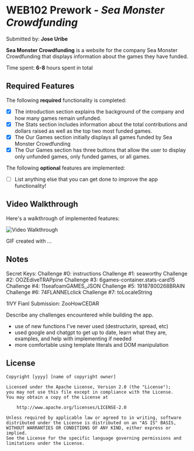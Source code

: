 # WEB102 Prework - *Sea Monster Crowdfunding*

Submitted by: **Jose Uribe**

**Sea Monster Crowdfunding** is a website for the company Sea Monster Crowdfunding that displays information about the games they have funded.

Time spent: **6-8** hours spent in total

## Required Features

The following **required** functionality is completed:

* [X] The introduction section explains the background of the company and how many games remain unfunded.
* [X] The Stats section includes information about the total contributions and dollars raised as well as the top two most funded games.
* [X] The Our Games section initially displays all games funded by Sea Monster Crowdfunding
* [X] The Our Games section has three buttons that allow the user to display only unfunded games, only funded games, or all games.

The following **optional** features are implemented:

* [ ] List anything else that you can get done to improve the app functionality!

## Video Walkthrough

Here's a walkthrough of implemented features:

<img src='http://i.imgur.com/link/to/your/gif/file.gif' title='Video Walkthrough' width='' alt='Video Walkthrough' />

<!-- Replace this with whatever GIF tool you used! -->
GIF created with ...  
<!-- Recommended tools:
[Kap](https://getkap.co/) for macOS
[ScreenToGif](https://www.screentogif.com/) for Windows
[peek](https://github.com/phw/peek) for Linux. -->

## Notes

Secret Keys:
Challenge #0: instructions
Challenge #1: seaworthy
Challenge #2: OOZEdiveTRAPpine
Challenge #3: 6games-container.stats-card15
Challenge #4: 11seafoamGAMES_JSON
Challenge #5: 19187800268BRAIN
Challenge #6: 74FLANNELclick
Challenge #7: toLocaleString<div>1IVY
Fianl Submission: ZooHowCEDAR

Describe any challenges encountered while building the app.

- use of new functions I've never used (destructurin, spread, etc)
- used google and chatgpt to get up to date, learn what they are, examples, and help with implementing if needed
- more comfortable using template literals and DOM manipulation

## License

    Copyright [yyyy] [name of copyright owner]

    Licensed under the Apache License, Version 2.0 (the "License");
    you may not use this file except in compliance with the License.
    You may obtain a copy of the License at

        http://www.apache.org/licenses/LICENSE-2.0

    Unless required by applicable law or agreed to in writing, software
    distributed under the License is distributed on an "AS IS" BASIS,
    WITHOUT WARRANTIES OR CONDITIONS OF ANY KIND, either express or implied.
    See the License for the specific language governing permissions and
    limitations under the License.
